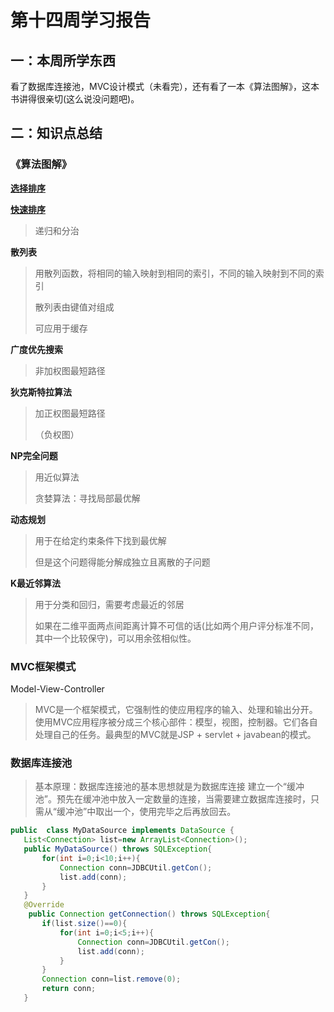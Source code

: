 # 第十四周学习报告

## 一：本周所学东西

看了数据库连接池，MVC设计模式（未看完），还有看了一本《算法图解》，这本书讲得很亲切(这么说没问题吧)。

## 二：知识点总结

### 《算法图解》

[**选择排序**](https://github.com/Icenodb/Java_Practice/blob/master/%E6%8E%92%E5%BA%8F%E7%AE%97%E6%B3%95/ChooseSort.java)

**[快速排序](https://github.com/Icenodb/Java_Practice/blob/master/%E6%8E%92%E5%BA%8F%E7%AE%97%E6%B3%95/QuickSort.java)**

> 递归和分治

**散列表**

> 用散列函数，将相同的输入映射到相同的索引，不同的输入映射到不同的索引
>
> 散列表由键值对组成
>
> 可应用于缓存

**广度优先搜索**

> 非加权图最短路径

**狄克斯特拉算法**

> 加正权图最短路径
>
> （负权图）

**NP完全问题**

> 用近似算法
>
> 贪婪算法：寻找局部最优解

**动态规划**

> 用于在给定约束条件下找到最优解
>
> 但是这个问题得能分解成独立且离散的子问题

**K最近邻算法**

> 用于分类和回归，需要考虑最近的邻居
>
> 如果在二维平面两点间距离计算不可信的话(比如两个用户评分标准不同，其中一个比较保守)，可以用余弦相似性。

### MVC框架模式

Model-View-Controller

> MVC是一个框架模式，它强制性的使应用程序的输入、处理和输出分开。使用MVC应用程序被分成三个核心部件：模型，视图，控制器。它们各自处理自己的任务。最典型的MVC就是JSP + servlet + javabean的模式。

### 数据库连接池

> 基本原理：数据库连接池的基本思想就是为数据库连接 建立一个“缓冲池”。预先在缓冲池中放入一定数量的连接，当需要建立数据库连接时，只需从“缓冲池”中取出一个，使用完毕之后再放回去。

```java
public  class MyDataSource implements DataSource {
   List<Connection> list=new ArrayList<Connection>();
   public MyDataSource() throws SQLException{
       for(int i=0;i<10;i++){
           Connection conn=JDBCUtil.getCon();
           list.add(conn);
       }
   }
   @Override
    public Connection getConnection() throws SQLException{
       if(list.size()==0){
           for(int i=0;i<5;i++){
               Connection conn=JDBCUtil.getCon();
               list.add(conn);
           }
       }
       Connection conn=list.remove(0);
       return conn;
   }
```